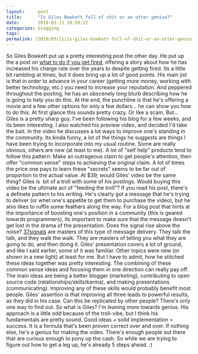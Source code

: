```yaml
---
layout:     post
title:      "Is Giles Bowkett full of shit or an utter genius?"
date:       2010-03-11 19:59:12
categories: blogging
tags:  
permalink: /2010/03/11/is-giles-bowkett-full-of-shit-or-an-utter-genius/
---
```

So Giles Bowkett put up a pretty interesting post the other day. He put up the a post on [what to do if you get fired](http://gilesbowkett.blogspot.com/2010/03/programmers-what-to-do-if-you-get-fired.html), offering a story about how he has increased his charge rate over the years to despite getting fired. Its a little bit rambling at times, but it does bring up a lot of good points. His main jist is that in order to advance in your career (getting more money, working with better technology, etc.) you need to increase your reputation. And peppered throughout the posting, he has an obscenely long blurb describing how he is going to help you do this. At the end, the punchline is that he's offering a movie and a few other options for only a few dollars... he can show you how to do this. At first glance this sounds pretty crazy. Or like a scam. But... Giles is a pretty sharp guy. I've been following his blog for a few weeks, and its been interesting. I also watched his preview video, and decided I'd take the bait. In the video he discusses a lot ways to improve one's standing in the community. Its kinda funny, a lot of the things he suggests are things I have been trying to incorporate into my usual routine. Some are really obvious, others are new (at least to me). A lot of "self help" products tend to follow this pattern: Make an outrageous claim to get people's attention, then offer "common sense" steps to achieving the original claim. A lot of times the price one pays to learn these "secrets" seems to be far out of proportion to the actual value. At $39, would Giles' video be the same thing? Giles is  bit of a troll with some of his postings. Would buying this video be the ultimate act of "feeding the troll"? If you read his post, there's a definete pattern to his writing. He's clearly got a message that he's trying to deliver (or whet one's appetite to get them to purchase the video), but he also likes to ruffle some feathers along the way. For a blog post that hints at the importance of boosting one's position in a community (this is geared towards programmers), its important to make sure that the message doesn't get lost in the drama of the presentation. Does the signal rise above the noise? [37signals](http://37signals.com/) are masters of this type of message delivery. They talk the talk, and they walk the walk. They are masters of telling you what they are going to do, and then doing it. Giles' presentation covers a lot of ground, and like I said earlier, some of it was familiar. Other topics were new (or shown in a new light) at least for me. But I have to admit, how he stitched these ideas together was pretty interesting. The combining of these common sense ideas and focusing them in one direction can really pay off. The main ideas are being a better blogger (marketing), contributing to open source code (relationships/skills/karma), and making presentations (communicating). Improving any of these skills would probably benefit most people. Giles' assertion is that improving all three leads to powerful results, as they did in his case. Can this be replicated by other people? There's only one way to find out. So what is Giles? I'm leaning more towards genius. His approach is a little odd because of the troll-vibe, but I think his fundamentals are pretty sound. Good ideas + solid implementation = success. It is a formula that's been proven correct over and over. If nothing else, he's a genius for making the video. There's enough people out there that are curious enough to pony up the cash. So while we are trying to figure out how to get a leg up, he's already 5 steps ahead. :)
